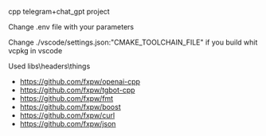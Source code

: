 cpp telegram+chat_gpt project

Сhange .env file with your parameters

Сhange ./vscode/settings.json:"CMAKE_TOOLCHAIN_FILE" if you build whit vcpkg in vscode

Used libs\headers\things

* https://github.com/fxpw/openai-cpp
* https://github.com/fxpw/tgbot-cpp
* https://github.com/fxpw/fmt
* https://github.com/fxpw/boost
* https://github.com/fxpw/curl
* https://github.com/fxpw/json

